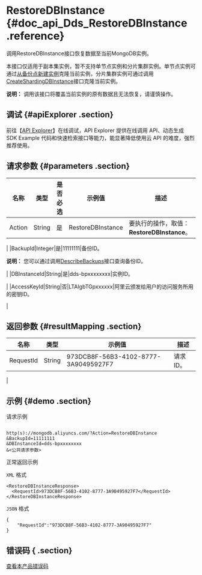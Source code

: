 # RestoreDBInstance {#doc_api_Dds_RestoreDBInstance .reference}

调用RestoreDBInstance接口恢复数据至当前MongoDB实例。

本接口仅适用于副本集实例，暂不支持单节点实例和分片集群实例。单节点实例可通过[从备份点新建实例](~~55013~~)克隆当前实例，分片集群实例可通过调用[CreateShardingDBInstance](~~61884~~)接口克隆当前实例。

**说明：** 调用该接口将覆盖当前实例的原有数据且无法恢复，请谨慎操作。

## 调试 {#apiExplorer .section}

前往【[API Explorer](https://api.aliyun.com/#product=Dds&api=RestoreDBInstance)】在线调试，API Explorer 提供在线调用 API、动态生成 SDK Example 代码和快速检索接口等能力，能显著降低使用云 API 的难度，强烈推荐使用。

## 请求参数 {#parameters .section}

|名称|类型|是否必选|示例值|描述|
|--|--|----|---|--|
|Action|String|是|RestoreDBInstance|要执行的操作，取值：**RestoreDBInstance**。

 |
|BackupId|Integer|是|11111111|备份ID。

 **说明：** 您可以通过调用[DescribeBackups](~~62172~~)接口查询备份ID。

 |
|DBInstanceId|String|是|dds-bpxxxxxxxx|实例ID。

 |
|AccessKeyId|String|否|LTAIgbTGpxxxxxx|阿里云颁发给用户的访问服务所用的密钥ID。

 |

## 返回参数 {#resultMapping .section}

|名称|类型|示例值|描述|
|--|--|---|--|
|RequestId|String|973DCB8F-56B3-4102-8777-3A90495927F7|请求ID。

 |

## 示例 {#demo .section}

请求示例

``` {#request_demo}

http(s)://mongodb.aliyuncs.com/?Action=RestoreDBInstance
&BackupId=11111111
&DBInstanceId=dds-bpxxxxxxxx
&<公共请求参数>

```

正常返回示例

`XML` 格式

``` {#xml_return_success_demo}
<RestoreDBInstanceResponse>
  <RequestId>973DCB8F-56B3-4102-8777-3A90495927F7</RequestId>
</RestoreDBInstanceResponse>

```

`JSON` 格式

``` {#json_return_success_demo}
{
	"RequestId":"973DCB8F-56B3-4102-8777-3A90495927F7"
}
```

## 错误码 { .section}

[查看本产品错误码](https://error-center.aliyun.com/status/product/Dds)

